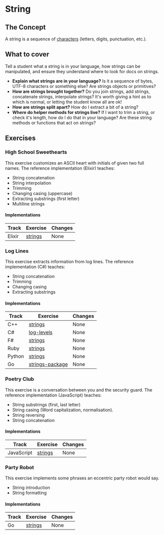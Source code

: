# String

## The Concept

A string is a sequence of [characters][type-char] (letters, digits, punctuation, etc.).

## What to cover

Tell a student what a string is in your language, how strings can be manipulated, and ensure they understand where to look for docs on strings.

- **Explain what strings are in your language?** Is it a sequence of bytes, UTF-8 characters or something else? Are strings objects or primitives?
- **How are strings brought together?** Do you join strings, add strings, concatenate strings, interpolate strings? It's worth giving a hint as to which is normal, or letting the student know all are ok!
- **How are strings split apart?** How do I extract a bit of a string?
- **Where do helper methods for strings live?** If I want to trim a string, or check it's length, how do I do that in your language? Are these string methods or functions that act on strings?

## Exercises

### High School Sweethearts

This exercise customizes an ASCII heart with initials of given two full names. The reference implementation (Elixir) teaches:

- String concatenation
- String interpolation
- Trimming
- Changing casing (uppercase)
- Extracting substrings (first letter)
- Multiline strings

#### Implementations

| Track  | Exercise                         | Changes |
| ------ | -------------------------------- | ------- |
| Elixir | [strings][implementation-elixir] | None    |

### Log Lines

This exercise extracts information from log lines. The reference implementation (C#) teaches:

- String concatenation
- Trimming
- Changing casing
- Extracting substrings

#### Implementations

| Track  | Exercise                                 | Changes |
| ------ | ---------------------------------------- | ------- |
| C++    | [strings][implementation-cpp]            | None    |
| C#     | [log-levels][implementation-csharp]      | None    |
| F#     | [strings][implementation-fsharp]         | None    |
| Ruby   | [strings][implementation-ruby]           | None    |
| Python | [strings][implementation-python]         | None    |
| Go     | [strings-package][implementation-go-pkg] | None    |

### Poetry Club

This exercise is a conversation between you and the security guard. The reference implementation (JavaScript) teaches:

- String substrings (first, last letter)
- String casing (Word capitalization, normalisation).
- String reversing
- String concatenation

#### Implementations

| Track      | Exercise                             | Changes |
| ---------- | ------------------------------------ | ------- |
| JavaScript | [strings][implementation-javascript] | None    |

### Party Robot

This exercise implements some phrases an eccentric party robot would say.

- String introduction
- String formatting

#### Implementations

| Track | Exercise                     | Changes |
| ----- | ---------------------------- | ------- |
| Go    | [strings][implementation-go] | None    |

[type-char]: ./char.md
[implementation-cpp]: ../../languages/cpp/exercises/concept/strings/.docs/introduction.md
[implementation-csharp]: ../../languages/csharp/exercises/concept/log-levels/.docs/introduction.md
[implementation-elixir]: ../../languages/elixir/exercises/concept/high-school-sweetheart/.docs/introduction.md
[implementation-fsharp]: ../../languages/fsharp/exercises/concept/log-levels/.docs/introduction.md
[implementation-ruby]: ../../languages/ruby/exercises/concept/strings/.docs/introduction.md
[implementation-python]: ../../languages/python/exercises/concept/processing-logs/.docs/introduction.md
[implementation-go-pkg]: ../../languages/go/exercises/concept/strings-package/.docs/instructions.md
[implementation-go]: ../../languages/go/exercises/concept/strings/.docs/instructions.md
[implementation-javascript]: ../../languages/javascript/exercises/concept/strings/.docs/

